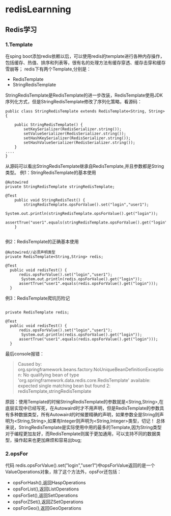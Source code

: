 # redisLearnning
## Redis学习

### 1.Template
在sping boot添加redis依赖以后，可以使用redis的template进行各种内存操作，包括缓存、热值、排序和列表等，很有名的处理方法有缓存穿透、缓存击穿和缓存雪崩等；
redis下有两个Template,分别是：
* RedisTemplate
* StringRedisTemplate

StringRedisTemplate是RedisTemplate的进一步改装，RedisTemplate使用JDK序列化方式，但是StringRedisTemplate修改了序列化策略，看源码：
```
public class StringRedisTemplate extends RedisTemplate<String, String> {

	public StringRedisTemplate() {
		setKeySerializer(RedisSerializer.string());
		setValueSerializer(RedisSerializer.string());
		setHashKeySerializer(RedisSerializer.string());
		setHashValueSerializer(RedisSerializer.string());
	}
....
}
```

从源码可以看出StringRedisTemplate继承自RedisTemplate,并且参数都是String类型。
例1：StringRedisTemplate的基本使用
```
@Autowired
private StringRedisTemplate stringRedisTemplate;

@Test
	public void StringRedisTest() {
		stringRedisTemplate.opsForValue().set("login","user1");
		 System.out.println(stringRedisTemplate.opsForValue().get("login"));
		assertTrue("user1".equals(stringRedisTemplate.opsForValue().get("login")));
	}
  
  ```
  例2：RedisTemplate的正确基本使用
  ```
 @Autowired//必须声明类型
private RedisTemplate<String,String> redis;

@Test
	public void redisTest() {
		redis.opsForValue().set("login","user1");
		 System.out.println(redis.opsForValue().get("login"));
		assertTrue("user1".equals(redis.opsForValue().get("login")));
	}
  ```
  例3：RedisTemplate爬坑历险记
  ```

private RedisTemplate redis;

@Test
	public void redisTest() {
		redis.opsForValue().set("login","user1");
		 System.out.println(redis.opsForValue().get("login"));
		assertTrue("user1".equals(redis.opsForValue().get("login")));
	}
  ```
  最后console报错：
  >Caused by: org.springframework.beans.factory.NoUniqueBeanDefinitionException: No qualifying bean of type 'org.springframework.data.redis.core.RedisTemplate<?, ?>' available: expected single matching bean but found 2: redisTemplate,stringRedisTemplate
  
  原因：使用Template的时候StringRedisTemplate的参数就是<String,String>,在底层实现中已经写死，在Autowaird时才不用声明，但是RedisTemplate的参数具有多种数据类型，所有Autowaird的时候要精确的声明，如果参数全是String则声明为<String,String>,如果有Integer则声明为<String,Integer>类型，切记！
总体来说，StringRedisTemplate是实际使用中用的最多的Template,因为String类型对于编程更加友好，而RedisTemplate则属于更加通用，可以支持不同的数据类型，操作起来也更加麻烦和容易出bug;
### 2.opsFor
代码 redis.opsForValue().set("login","user1")中opsForValue返回的是一个ValueOperations对象，除了这个方法外，opsFor还包括：
* opsForHash(),返回HaspOperations
* opsForList(),返回ListOperations
* opsForSet(),返回SetOperations
* opsForZSet(),返回ZSetOperations
* opsForGeo(),返回GeoOperations

